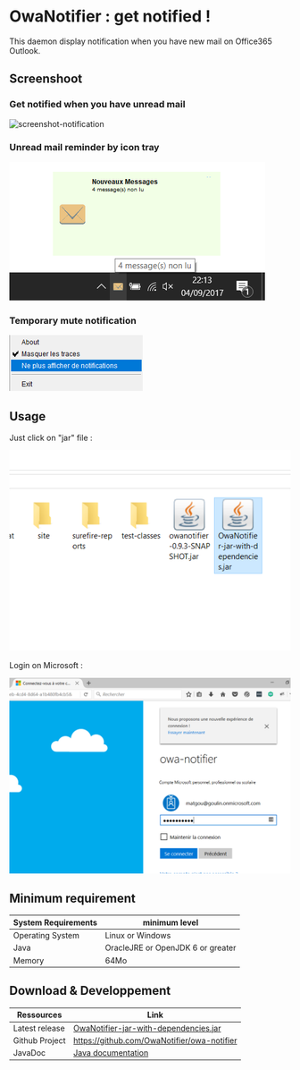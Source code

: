 # OwaNotifier : get notified !

This daemon display notification when you have new mail on Office365 Outlook.

## Screenshoot

### Get notified when you have unread mail
![screenshot-notification](https://raw.githubusercontent.com/matgou/owa-notifier/master/documentation/screenshot-swing-notification.png "Screenshot Using Swing Notification")

### Unread mail reminder by icon tray

![screenshot-traynotification](https://raw.githubusercontent.com/owanotifier/owanotifier.github.io/master/images/TrayNotification.png "Screenshot Tray")

### Temporary mute notification

![screenshot-menu](https://raw.githubusercontent.com/owanotifier/owanotifier.github.io/master/images/trayMenu.png "Screenshot Menu")

## Usage

Just click on "jar" file :

![screenshot-click](https://raw.githubusercontent.com/owanotifier/owanotifier.github.io/master/images/OwaNotifier-jar-click.png "Screenshot Lauching")

Login on Microsoft :

![screenshot-login](https://raw.githubusercontent.com/owanotifier/owanotifier.github.io/master/images/login.microsoft.com.png "Screenshot Login")

## Minimum requirement

| System Requirements | minimum level |
|---|---|
| Operating System  | Linux or Windows |
| Java | OracleJRE or OpenJDK 6 or greater  |
| Memory | 64Mo |

## Download & Developpement

|Ressources|Link|
|---|---|
| Latest release | [OwaNotifier-jar-with-dependencies.jar](https://github.com/OwaNotifier/owa-notifier/releases/latest) |
| Github Project | https://github.com/OwaNotifier/owa-notifier |
| JavaDoc | [Java documentation](https://owanotifier.github.io/docs/apidocs/) |
